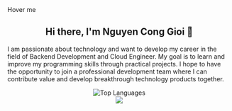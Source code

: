 <head>
</head>
<body>
  <div class="box">Hover me</div>
  <article>
    <div align="center">
      <h1>Hi there, I'm Nguyen Cong Gioi 👋</h1>    
    </div
    <p>
      I am passionate about technology and want to develop my career in the field of Backend Development and Cloud Engineer. My goal is to learn and improve my programming skills through practical projects. I hope to have the opportunity to join a professional development team where I can contribute value and develop breakthrough technology products together.
    </p>
  </article>
  <div align="center">
    <img src="https://github-readme-stats.vercel.app/api/top-langs/?username=gioimtg2003&layout=compact" alt="Top Languages">
  </div>
  <div align="center">
    <a href="https://www.facebook.com/bumbum26.4" target="_blank" ><img src="https://img.shields.io/badge/-Facebook-blue?style=flat-square&logo=facebook&logoColor=white&link="https://www.facebook.com/bumbum26.4"></a>
  </div>
</body>
